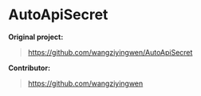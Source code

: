 # AutoApiSecret

 **Original project:** 
 
 >https://github.com/wangziyingwen/AutoApiSecret

 **Contributor:** 
 
 >https://github.com/wangziyingwen
